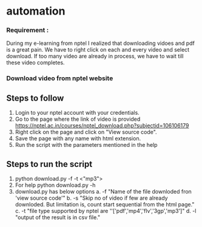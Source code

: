 # automation

### Requirement : 
During my e-learning from nptel I realized that downloading vidoes and pdf is a great pain. We have to right click on each and every video and select download. If too many video are already in process, we have to wait till these video completes.

### Download video from nptel website
## Steps to follow
1. Login to your nptel account with your credentials.
2. Go to the page where the link of video is provided 
    https://nptel.ac.in/courses/nptel_download.php?subjectid=106106179
3. Right click on the page and click on "View source code".
4. Save the page with any name with html extension.
5. Run the script with the parameters mentioned in the help


## Steps to run the script
1. python download.py -f <fileName> -t <"mp3">
2. For help python download.py -h
3. download.py has below options
    a. -f "Name of the file downloded fron 'view source code'"
    b. -s "Skip no of video if few are already downloded. But limitation is, count start sequential from the html page."
    c. -t "file type supported by nptel are ''['pdf','mp4','flv','3gp','mp3']"
    d. -l "output of the result is in csv file."
